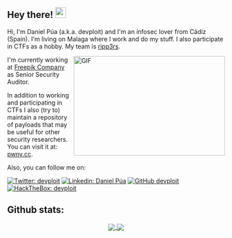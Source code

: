 ## Hey there! <img src="https://media.giphy.com/media/hvRJCLFzcasrR4ia7z/giphy.gif" width="25px">

Hi, I'm Daniel Púa (a.k.a. devploit) and I'm an infosec lover from Cádiz (Spain). I'm living on Malaga where I work and do my stuff. I also participate in CTFs as a hobby. My team is [ripp3rs](https://github.com/ripp3rs).

<img align="right" alt="GIF" src="https://developers.giphy.com/branch/master/static/api-c99e353f761d318322c853c03ebcf21b.gif" width="350" height="230" />

I'm currently working at [Freepik Company](https://www.freepikcompany.com/) as Senior Security Auditor.

In addition to working and participating in CTFs I also (try to) maintain a repository of payloads that may be useful for other security researchers. You can visit it at: [pwny.cc](https://www.pwny.cc).

Also, you can follow me on:

[![Twitter: devploit](https://img.shields.io/twitter/follow/devploit?style=social)](https://twitter.com/devploit)
[![Linkedin: Daniel Púa](https://img.shields.io/badge/-daniel-blue?style=flat-square&logo=Linkedin&logoColor=white&link=https://www.linkedin.com/in/daniel-pua/)](https://www.linkedin.com/in/daniel-pua/)
[![GitHub devploit](https://img.shields.io/github/followers/devploit?label=follow&style=social)](https://github.com/devploit)
[![HackTheBox: devploit](https://img.shields.io/badge/-devploit-green?style=flat-square&logo=HackTheBox&logoColor=white&link=https://www.linkedin.com/in/daniel-pua/)](https://app.hackthebox.eu/profile/1912)

## Github stats:

<p align="center">
<a href="https://github.com/devploit/devploit">
  <img align="center" src="https://github-readme-stats.vercel.app/api/top-langs?username=devploit&show_icons=true&hide_border=false&theme=tokyonight&count_private=true&include_all_commits=true&langs_count=3" />
</a>

<a href="https://github.com/devploit/devploit">
  <img align="center" src="https://github-readme-stats.vercel.app/api?username=devploit&show_icons=true&hide_border=false&theme=tokyonight&count_private=true&include_all_commits=true" />
</a>
</p>
